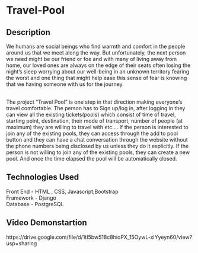 # Travel-Pool

<h2>Description</h2>
We humans are social beings who find warmth and comfort in the people around us that we meet along the way. But unfortunately, the next person we need might be our friend or foe and with many of living away from home, our loved ones are always on the edge of their seats often losing the night’s sleep worrying about our well-being in an unknown territory fearing the worst and one thing that might help ease this sense of fear is knowing that we having someone with us for the journey. <br><br/>

The project “Travel Pool” is one step in that direction making everyone’s travel comfortable. The person has to Sign up/log in, after logging in they can view all the existing tickets(pools) which consist of time of travel, starting point, destination, their mode of transport, number of people (at maximum) they are willing to travel with etc.… If the person is interested to join any of the existing pools, they can access through the add to pool button and they can have a chat conversation through the website without the phone numbers being disclosed by us unless they do it explicitly. If the person is not willing to join any of the existing pools, they can create a new pool. And once the time elapsed the pool will be automatically closed.

<h2>Technologies Used</h2>
Front End - HTML , CSS, Javascript,Bootstrap<br>
Framework   - Django<br>
Database  - PostgreSQL<br>

<h2>Video Demonstartion</h2>https://drive.google.com/file/d/1tI5bw518c8hioPX_15OywL-xlYyeyn60/view?usp=sharing
